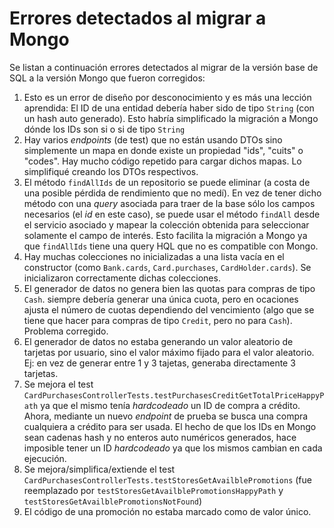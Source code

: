 # Errores detectados al migrar a Mongo

Se listan a continuación errores detectados al migrar de la versión base de SQL a la versión Mongo que fueron corregidos:

1. Esto es un error de diseño por desconocimiento y es más una lección aprendida: El ID de una entidad debería haber sido de tipo `String` (con un hash auto generado). Esto habría simplificado la migración a Mongo dónde los IDs son si o si de tipo `String`
2. Hay varios _endpoints_ (de test) que no están usando DTOs sino simplemente un mapa en donde existe un propiedad "ids", "cuits" o "codes". Hay mucho código repetido para cargar dichos mapas. Lo simplifiqué creando los DTOs respectivos.
3. El método `findAllIds` de un repositorio se puede eliminar (a costa de una posible pérdida de rendimiento que no medí). En vez de tener dicho método con una _query_ asociada para traer de la base sólo los campos necesarios (el _id_ en este caso), se puede usar el método `findAll` desde el servicio asociado y mapear la colección obtenida para seleccionar solamente el campo de interés. Esto facilita la migración a Mongo ya que `findAllIds` tiene una query HQL que no es compatible con Mongo.
4. Hay muchas colecciones no inicializadas a una lista vacía en el constructor (como `Bank.cards`, `Card.purchases`, `CardHolder.cards`). Se inicializaron correctamente dichas colecciones. 
5. El generador de datos no genera bien las quotas para compras de tipo `Cash`. siempre debería generar una única cuota, pero en ocaciones ajusta el número de cuotas dependiendo del vencimiento (algo que se tiene que hacer para compras de tipo `Credit`, pero no para `Cash`). Problema corregido.
6. El generador de datos no estaba generando un valor aleatorio de tarjetas por usuario, sino el valor máximo fijado para el valor aleatorio. Ej: en vez de generar entre 1 y 3 tajetas, generaba directamente 3 tarjetas.
7. Se mejora el test `CardPurchasesControllerTests.testPurchasesCreditGetTotalPriceHappyPath` ya que el mismo tenía _hardcodeado_ un ID de compra a crédito. Ahora, mediante un nuevo _endpoint_ de prueba se busca una compra cualquiera a crédito para ser usada. El hecho de que los IDs en Mongo sean cadenas hash y no enteros auto numéricos generados, hace imposible tener un ID _hardcodeado_ ya que los mismos cambian en cada ejecución.
8. Se mejora/simplifica/extiende el test `CardPurchasesControllerTests.testStoresGetAvailblePromotions` (fue reemplazado por `testStoresGetAvailblePromotionsHappyPath` y `testStoresGetAvailblePromotionsNotFound`)
9. El código de una promoción no estaba marcado como de valor único.